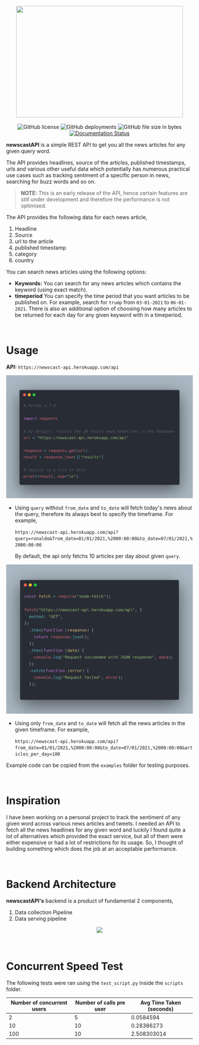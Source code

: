 <p align="center">
  <img src="./assets/title.png" style="width:450px;height:300px">
</p>

<p align="center">
  <img src="https://img.shields.io/badge/License-MIT-yellow.svg" alt="GitHub license">
  <img alt="GitHub deployments" src="https://img.shields.io/github/deployments/SiddeshSambasivam/newscastAPI/newscast-api">
  <img alt="GitHub file size in bytes" src="https://img.shields.io/github/size/SiddeshSambasivam/newscastAPI/src/app.py">
  <a href='https://newscastapi.readthedocs.io/en/latest/?badge=latest'>
    <img src='https://readthedocs.org/projects/newscastapi/badge/?version=latest' alt='Documentation Status' />
  </a>
</p>

**newscastAPI** is a simple REST API to get you all the news articles for any given query word.

The API provides headlines, source of the articles, published timestamps, urls and various other useful data which potentially has numerous practical use cases such as tracking sentiment of a specific person in news, searching for buzz words and so on.

> **NOTE:** This is an early release of the API, hence certain features are still under development and therefore the performance is not optimised.

The API provides the following data for each news article,

1. Headline
2. Source
3. url to the article
4. published timestamp
5. category
6. country

You can search news articles using the following options:

-   **Keywords:** You can search for any news articles which contains the keyword (using exact match).
-   **timeperiod** You can specify the time period that you want articles to be published on. For example, search for `trump` from `03-01-2021` to `06-01-2021`. There is also an additional option of choosing how many articles to be returned for each day for any given keyword with in a timeperiod.

<br/>

# **Usage**

**API:** `https://newscast-api.herokuapp.com/api`

<p>
  <img src="./assets/python.png"/>
</p>

-   Using `query` without `from_date` and `to_date` will fetch today's news about the query, therefore its always best to specify the timeframe. For example,

    `https://newscast-api.herokuapp.com/api?query=ronaldo&from_date=01/01/2021,%2000:00:00&to_date=07/01/2021,%2000:00:00`

    By default, the api only fetchs 10 articles per day about given `query`.

<p>
  <img src="./assets/js.png"/>
</p>

-   Using only `from_date` and `to_date` will fetch all the news articles in the given timeframe. For example,

    `https://newscast-api.herokuapp.com/api?from_date=01/01/2021,%2000:00:00&to_date=07/01/2021,%2000:00:00&articles_per_day=100`

Example code can be copied from the `examples` folder for testing purposes.

<br/>

# **Inspiration**

I have been working on a personal project to track the sentiment of any given word across various news articles and tweets. I needed an API to fetch all the news headlines for any given word and luckily I found quite a lot of alternatives which provided the exact service, but all of them were either expensive or had a lot of restrictions for its usage. So, I thought of building something which does the job at an acceptable performance.

<br/>

# **Backend Architecture**

**newscastAPI's** backend is a product of fundamental 2 components,

1. Data collection Pipeline
2. Data serving pipeline

<!-- <p align="center"> -->
  <!-- <img src="./assets/collection.png" style="width:1000px"> -->
<!-- </p> -->

<p align="center">
  <img src="./assets/serve.png" style="width:1000px">
</p>

<br/>

# **Concurrent Speed Test**

The following tests were ran using the `test_script.py` inside the `scripts` folder.

| Number of concurrent users | Number of calls pre user | Avg Time Taken (seconds) |
| -------------------------- | ------------------------ | ------------------------ |
| 2                          | 5                        | 0.0584594                |
| 10                         | 10                       | 0.28386273               |
| 100                        | 10                       | 2.508303014              |

<br/>
